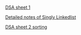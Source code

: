 <a href="https://docs.google.com/document/d/1b9PXl1g8gaD_-wS8LZ4r0MJjvyYHa2sDcVEa2VJBA8A/edit?usp=sharing">DSA sheet 1 </a>

<a href="https://docs.google.com/document/d/1FKPwM7F1fqW_Emv_W1xlTbSix9ZqLBqZgbv0oOhG9Ds/edit?usp=sharing">Detailed notes of Singly Linkedlist </a>

<a href="https://docs.google.com/document/d/1XeqXYTGOike7sMUp3gmZDXrMK43waR6y7W54atnTsus/edit?usp=sharing">DSA sheet 2 sorting </a>